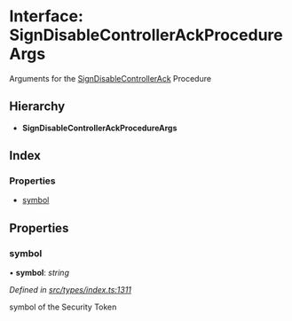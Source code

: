 # Interface: SignDisableControllerAckProcedureArgs

Arguments for the [SignDisableControllerAck](../enums/_types_index_.proceduretype.md#signdisablecontrollerack) Procedure

## Hierarchy

- **SignDisableControllerAckProcedureArgs**

## Index

### Properties

- [symbol](_types_index_.signdisablecontrollerackprocedureargs.md#symbol)

## Properties

### symbol

• **symbol**: _string_

_Defined in [src/types/index.ts:1311](https://github.com/PolymathNetwork/polymath-sdk/blob/d80c6e9/src/types/index.ts#L1311)_

symbol of the Security Token
